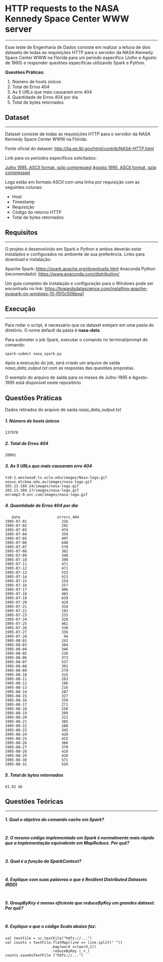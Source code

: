 # HTTP requests to the NASA Kennedy Space Center WWW server

---

Esse teste de Engenharia de Dados consiste em realizar a leitura de dois datasets de todas as requisições HTTP para o servidor da NASA Kennedy
Space Center WWW na Flórida para um período específico (Julho e Agosto de 1995) e responder questões específicas utilizando Spark e Python.

**Questões Práticas:**

1. Número de hosts únicos
2. Total de Erros 404
3. As 5 URLs que mais causaram erro 404
4. Quantidade de Erros 404 por dia
5. Total de bytes retornados


## Dataset

---
Dataset consiste de todas as requisições HTTP para o servidor da NASA Kennedy
Space Center WWW na Flórida.

Fonte oficial do dataset: <http://ita.ee.lbl.gov/html/contrib/NASA-HTTP.html>

Link para os períodos específicos solicitados:

[Julho 1995, ASCII format, gzip compressed](ftp://ita.ee.lbl.gov/traces/NASA_access_log_Jul95.gz)
[Agosto 1995, ASCII format, gzip compressed ](ftp://ita.ee.lbl.gov/traces/NASA_access_log_Aug95.gz)

Logs estão em formato ASCII com uma linha por requisição com as seguintes colunas:

- Host
- Timestamp
- Requisição
- Código do retorno HTTP
- Total de bytes retornados

## Requisitos

---

O projeto é desenvolvido em Spark e Python e ambos deverão estar instalados e configurados no ambiente de sua preferência. Links para download e instalação:

Apache Spark: <https://spark.apache.org/downloads.html>
Anaconda Python (recomendado): <https://www.anaconda.com/distribution/>

Um guia completo de instalação e configuração para o Windows pode ser encontrado no link: <https://towardsdatascience.com/installing-apache-pyspark-on-windows-10-f5f0c506bea1>

## Execução

---

Para rodar o script, é necessário que os dataset estejam em uma pasta do diretório. O nome default da pasta é **nasa-data**.

Para submeter o job Spark, executar o comando no terminal/prompt de comando:
```
spark-submit nasa_spark.py
```
Após a execução do job, será criado um arquivo de saída *nasa_data_output.txt* com as respostas das questões propostas.

O exemplo do arquivo de saída para os meses de Julho-1995 e Agosto-1995 está disponível neste repositório.

## Questões Práticas

Dados retirados do arquivo de saída *nasa_data_output.txt*

##### 1. Número de hosts únicos
```
137978
```
##### 2. Total de Erros 404
```
20901
```
##### 3. As 5 URLs que mais causaram erro 404
```
ts8-1.westwood.ts.ucla.edu/images/Nasa-logo.gif
nexus.mlckew.edu.au/images/nasa-logo.gif
203.13.168.24/images/nasa-logo.gif
203.13.168.17/images/nasa-logo.gif
onramp2-9.onr.com/images/nasa-logo.gif
```
##### 4. Quantidade de Erros 404 por dia
```
   date                 errors_404              
1995-07-01                316                     
1995-07-02                291                     
1995-07-03                474                     
1995-07-04                359                     
1995-07-05                497                     
1995-07-06                640                     
1995-07-07                570                     
1995-07-08                302                     
1995-07-09                348                     
1995-07-10                398                     
1995-07-11                471                     
1995-07-12                471                     
1995-07-13                532                     
1995-07-14                413                     
1995-07-15                254                     
1995-07-16                257                     
1995-07-17                406                     
1995-07-18                465                     
1995-07-19                639                     
1995-07-20                428                     
1995-07-21                334                     
1995-07-22                192                     
1995-07-23                233                     
1995-07-24                328                     
1995-07-25                461                     
1995-07-26                336                     
1995-07-27                336                     
1995-07-28                 94                     
1995-08-01                243                     
1995-08-03                304                     
1995-08-04                346                     
1995-08-05                236                     
1995-08-06                373                     
1995-08-07                537                     
1995-08-08                391                     
1995-08-09                279                     
1995-08-10                315                     
1995-08-11                263                     
1995-08-12                196                     
1995-08-13                216                     
1995-08-14                287                     
1995-08-15                327                     
1995-08-16                259                     
1995-08-17                271                     
1995-08-18                256                     
1995-08-19                209                     
1995-08-20                312                     
1995-08-21                305                     
1995-08-22                288                     
1995-08-23                345                     
1995-08-24                420                     
1995-08-25                415                     
1995-08-26                366                     
1995-08-27                370                     
1995-08-28                410                     
1995-08-29                420                     
1995-08-30                571                     
1995-08-31                526
```
##### 5. Total de bytes retornados
```
61.02 Gb
```
## Questões Teóricas

---

##### 1. Qual o objetivo do comando cache em Spark?
```

```
##### 2. O mesmo código implementado em Spark é normalmente mais rápido que a implementação equivalente em MapReduce. Por quê?
```

```
##### 3. Qual é a função do SparkContext?
```

```
##### 4. Explique com suas palavras o que é Resilient Distributed Datasets (RDD)
```

```
##### 5. GroupByKey é menos eficiente que reduceByKey em grandes dataset. Por quê?
```

```
##### 6. Explique o que o código Scala abaixo faz:
```
val textFile = sc.textFile("hdfs://...")
val counts = textFile.flatMap(line => line.split(" "))
                     .map(word =>(word,1))
                     .reduceByKey (_+_)
counts.saveAsTextFile ("hdfs://...")
```
